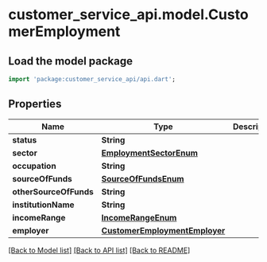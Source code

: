 # customer_service_api.model.CustomerEmployment

## Load the model package
```dart
import 'package:customer_service_api/api.dart';
```

## Properties
Name | Type | Description | Notes
------------ | ------------- | ------------- | -------------
**status** | **String** |  | [optional] 
**sector** | [**EmploymentSectorEnum**](EmploymentSectorEnum.md) |  | [optional] 
**occupation** | **String** |  | [optional] 
**sourceOfFunds** | [**SourceOfFundsEnum**](SourceOfFundsEnum.md) |  | [optional] 
**otherSourceOfFunds** | **String** |  | [optional] 
**institutionName** | **String** |  | [optional] 
**incomeRange** | [**IncomeRangeEnum**](IncomeRangeEnum.md) |  | [optional] 
**employer** | [**CustomerEmploymentEmployer**](CustomerEmploymentEmployer.md) |  | [optional] 

[[Back to Model list]](../README.md#documentation-for-models) [[Back to API list]](../README.md#documentation-for-api-endpoints) [[Back to README]](../README.md)


